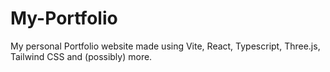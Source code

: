 # My-Portfolio
My personal Portfolio website made using Vite, React, Typescript, Three.js, Tailwind  CSS and (possibly) more.
